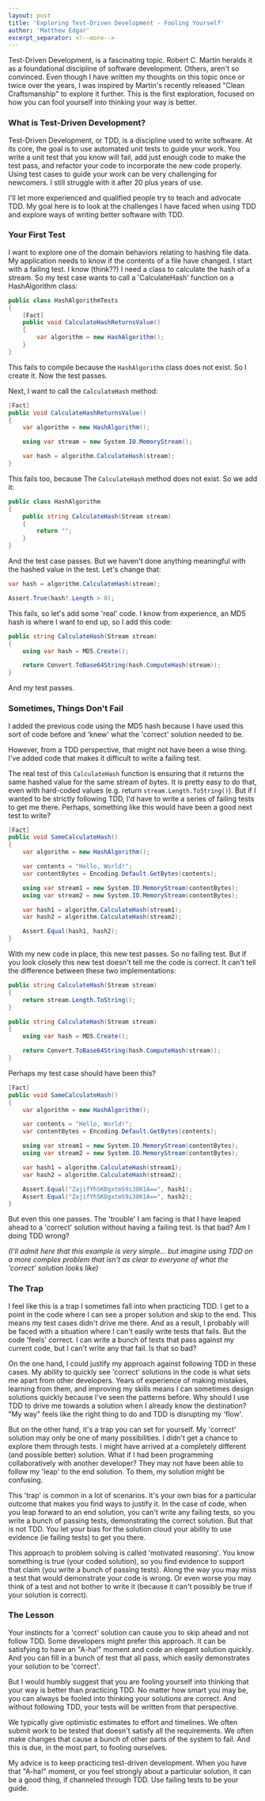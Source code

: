 ```yaml
---
layout: post
title: 'Exploring Test-Driven Development - Fooling Yourself'
author: 'Matthew Edgar'
excerpt_separator: <!--more-->
---
```


Test-Driven Development, is a fascinating topic. Robert C. Martin heralds it as a foundational discipline of software development. Others, aren't so convinced. Even though I have written my thoughts on this topic once or twice over the years, I was inspired by Martin's recently released "Clean Craftsmanship" to explore it further. This is the first exploration, focused on how you can fool yourself into thinking your way is better.

<!--more-->

### What is Test-Driven Development? 

Test-Driven Development, or TDD, is a discipline used to write software. At its core, the goal is to use automated unit tests to guide your work. You write a unit test that you know will fail, add just enough code to make the test pass, and refactor your code to incorporate the new code properly. Using test cases to guide your work can be very challenging for newcomers. I still struggle with it after 20 plus years of use. 

I'll let more experienced and qualified people try to teach and advocate TDD. My goal here is to look at the challenges I have faced when using TDD and explore ways of writing better software with TDD.

### Your First Test

I want to explore one of the domain behaviors relating to hashing file data. My application needs to know if the contents of a file have changed. I start with a failing test. I know (think??) I need a class to calculate the hash of a stream. So my test case wants to call a 'CalculateHash' function on a HashAlgorithm class:

```csharp
public class HashAlgorithmTests
{
    [Fact]
    public void CalculateHashReturnsValue()
    {
        var algorithm = new HashAlgorithm();
    }
}
```

This fails to compile because the `HashAlgorithm` class does not exist. So I create it. Now the test passes.

Next, I want to call the `CalculateHash` method:

```csharp
[Fact]
public void CalculateHashReturnsValue()
{
    var algorithm = new HashAlgorithm();

    using var stream = new System.IO.MemoryStream();

    var hash = algorithm.CalculateHash(stream);
}
```

This fails too, because The `CalculateHash` method does not exist. So we add it:

```csharp
public class HashAlgorithm
{
    public string CalculateHash(Stream stream)
    {
        return "";
    }
}
```

And the test case passes. But we haven't done anything meaningful with the hashed value in the test. Let's change that:

```csharp
var hash = algorithm.CalculateHash(stream);

Assert.True(hash?.Length > 0);
```

This fails, so let's add some 'real' code. I know from experience, an MD5 hash is where I want to end up, so I add this code:

```csharp
public string CalculateHash(Stream stream)
{
    using var hash = MD5.Create();

    return Convert.ToBase64String(hash.ComputeHash(stream));
}
```

And my test passes. 

### Sometimes, Things Don't Fail

I added the previous code using the MD5 hash because I have used this sort of code before and 'knew' what the 'correct' solution needed to be.

However, from a TDD perspective, that might not have been a wise thing. I've added code that makes it difficult to write a failing test.

The real test of this `CalculateHash` function is ensuring that it returns the same hashed value for the same stream of bytes. It is pretty easy to do that, even with hard-coded values (e.g. return `stream.Length.ToString()`). But if I wanted to be strictly following TDD, I'd have to write a series of failing tests to get me there. Perhaps, something like this would have been a good next test to write?

```csharp
[Fact]
public void SameCalculateHash()
{
    var algorithm = new HashAlgorithm();

    var contents = "Hello, World!";
    var contentBytes = Encoding.Default.GetBytes(contents);

    using var stream1 = new System.IO.MemoryStream(contentBytes);
    using var stream2 = new System.IO.MemoryStream(contentBytes);

    var hash1 = algorithm.CalculateHash(stream1);
    var hash2 = algorithm.CalculateHash(stream2);

    Assert.Equal(hash1, hash2);
}
```

With my new code in place, this new test passes. So no failing test. But if you look closely this new test doesn't tell me the code is correct. It can't tell the difference between these two implementations:

```csharp
public string CalculateHash(Stream stream)
{
    return stream.Length.ToString();
}
```

```csharp
public string CalculateHash(Stream stream)
{
    using var hash = MD5.Create();

    return Convert.ToBase64String(hash.ComputeHash(stream));
}
```

Perhaps my test case should have been this?

```csharp
[Fact]
public void SameCalculateHash()
{
    var algorithm = new HashAlgorithm();

    var contents = "Hello, World!";
    var contentBytes = Encoding.Default.GetBytes(contents);

    using var stream1 = new System.IO.MemoryStream(contentBytes);
    using var stream2 = new System.IO.MemoryStream(contentBytes);

    var hash1 = algorithm.CalculateHash(stream1);
    var hash2 = algorithm.CalculateHash(stream2);

    Assert.Equal("ZajifYh5KDgxtmS9i38K1A==", hash1);
    Assert.Equal("ZajifYh5KDgxtmS9i38K1A==", hash2);
}
```

But even this one passes. The 'trouble' I am facing is that I have leaped ahead to a 'correct' solution without having a failing test. Is that bad? Am I doing TDD wrong?

_(I'll admit here that this example is very simple... but imagine using TDD on a more complex problem that isn't as clear to everyone of what the 'correct' solution looks like)_

### The Trap

I feel like this is a trap I sometimes fall into when practicing TDD. I get to a point in the code where I can see a proper solution and skip to the end. This means my test cases didn't drive me there. And as a result, I probably will be faced with a situation where I can't easily write tests that fails. But the code 'feels' correct. I can write a bunch of tests that pass against my current code, but I can't write any that fail. Is that so bad?

On the one hand, I could justify my approach against following TDD in these cases. My ability to quickly see 'correct' solutions in the code is what sets me apart from other developers. Years of experience of making mistakes, learning from them, and improving my skills means I can sometimes design solutions quickly because I've seen the patterns before. Why should I use TDD to drive me towards a solution when I already know the destination? "My way" feels like the right thing to do and TDD is disrupting my 'flow'.

But on the other hand, it's a trap you can set for yourself. My 'correct' solution may only be one of many possibilities. I didn't get a chance to explore them through tests. I might have arrived at a completely different (and possible better) solution. What if I had been programming collaboratively with another developer? They may not have been able to follow my 'leap' to the end solution. To them, my solution might be confusing.

This 'trap' is common in a lot of scenarios. It's your own bias for a particular outcome that makes you find ways to justify it. In the case of code, when you leap forward to an end solution, you can't write any failing tests, so you write a bunch of passing tests, demonstrating the correct solution. But that is not TDD. You let your bias for the solution cloud your ability to use evidence (ie failing tests) to get you there.

This approach to problem solving is called 'motivated reasoning'. You know something is true (your coded solution), so you find evidence to support that claim (you write a bunch of passing tests). Along the way you may miss a test that would demonstrate your code is wrong. Or even worse you may think of a test and not bother to write it (because it can't possibly be true if your solution is correct).

### The Lesson

Your instincts for a 'correct' solution can cause you to skip ahead and not follow TDD. Some developers might prefer this approach. It can be satisfying to have an "A-ha!" moment and code an elegant solution quickly. And you can fill in a bunch of test that all pass, which easily demonstrates your solution to be 'correct'.

But I would humbly suggest that you are fooling yourself into thinking that your way is better than practicing TDD. No matter how smart you may be, you can always be fooled into thinking your solutions are correct. And without following TDD, your tests will be written from that perspective. 

We typically give optimistic estimates to effort and timelines. We often submit work to be tested that doesn't satisfy all the requirements. We often make changes that cause a bunch of other parts of the system to fail. And this is due, in the most part, to fooling ourselves. 

My advice is to keep practicing test-driven development. When you have that "A-ha!" moment, or you feel strongly about a particular solution, it can be a good thing, if channeled through TDD. Use failing tests to be your guide. 



